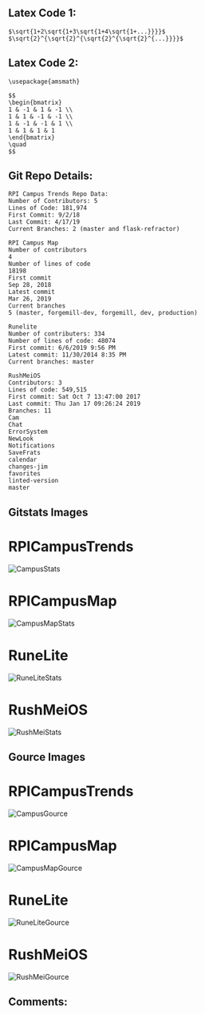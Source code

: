 ## Latex Code 1:
```
$\sqrt{1+2\sqrt{1+3\sqrt{1+4\sqrt{1+...}}}}$
$\sqrt{2}^{\sqrt{2}^{\sqrt{2}^{\sqrt{2}^{...}}}}$
```
## Latex Code 2:
```
\usepackage{amsmath}

$$
\begin{bmatrix}
1 & -1 & 1 & -1 \\
1 & 1 & -1 & -1 \\
1 & -1 & -1 & 1 \\
1 & 1 & 1 & 1
\end{bmatrix}
\quad
$$
```
## Git Repo Details:
```
RPI Campus Trends Repo Data:
Number of Contributors: 5
Lines of Code: 181,974
First Commit: 9/2/18
Last Commit: 4/17/19
Current Branches: 2 (master and flask-refractor)
```

```
RPI Campus Map
Number of contributors
4
Number of lines of code
18198
First commit
Sep 28, 2018
Latest commit
Mar 26, 2019 
Current branches
5 (master, forgemill-dev, forgemill, dev, production)
```

```
Runelite
Number of contributers: 334
Number of lines of code: 48074
First commit: 6/6/2019 9:56 PM
Latest commit: 11/30/2014 8:35 PM
Current branches: master
```

```
RushMeiOS
Contributors: 3
Lines of code: 549,515
First commit: Sat Oct 7 13:47:00 2017
Last commit: Thu Jan 17 09:26:24 2019
Branches: 11
Cam
Chat
ErrorSystem
NewLook
Notifications
SaveFrats
calendar
changes-jim
favorites
linted-version
master
```

## Gitstats Images
# RPICampusTrends
![CampusStats](https://github.com/GSmitty/OSS-Labs/blob/master/labs/lab-03/images/gitstats.png)
# RPICampusMap
![CampusMapStats](https://github.com/GSmitty/OSS-Labs/blob/master/labs/lab-03/images/rpicampusstats.png)
# RuneLite
![RuneLiteStats](https://github.com/GSmitty/OSS-Labs/blob/master/labs/lab-03/images/runelitestats.png)
# RushMeiOS
![RushMeiStats](https://github.com/GSmitty/OSS-Labs/blob/master/labs/lab-03/images/rushmeistats.png)
## Gource Images
# RPICampusTrends
![CampusGource](https://github.com/GSmitty/OSS-Labs/blob/master/labs/lab-03/images/gource.png)
# RPICampusMap
![CampusMapGource](https://github.com/GSmitty/OSS-Labs/blob/master/labs/lab-03/images/rpimapgource.png)
# RuneLite
![RuneLiteGource](https://github.com/GSmitty/OSS-Labs/blob/master/labs/lab-03/images/runelitegource.png)
# RushMeiOS
![RushMeiGource](https://github.com/GSmitty/OSS-Labs/blob/master/labs/lab-03/images/rushmeigource.png)


## Comments:


